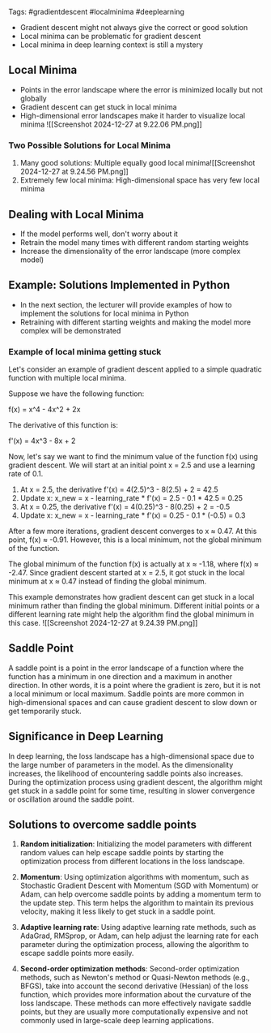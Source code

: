 Tags: #gradientdescent #localminima #deeplearning

-   Gradient descent might not always give the correct or good solution
-   Local minima can be problematic for gradient descent
-   Local minima in deep learning context is still a mystery
## Local Minima
-   Points in the error landscape where the error is minimized locally but not globally
-   Gradient descent can get stuck in local minima
-   High-dimensional error landscapes make it harder to visualize local minima
![[Screenshot 2024-12-27 at 9.22.06 PM.png]]
### Two Possible Solutions for Local Minima
1.  Many good solutions: Multiple equally good local minima![[Screenshot 2024-12-27 at 9.24.56 PM.png]]
2.  Extremely few local minima: High-dimensional space has very few local minima
## Dealing with Local Minima
-   If the model performs well, don't worry about it
-   Retrain the model many times with different random starting weights
-   Increase the dimensionality of the error landscape (more complex model)
## Example: Solutions Implemented in Python
-   In the next section, the lecturer will provide examples of how to implement the solutions for local minima in Python
-   Retraining with different starting weights and making the model more complex will be demonstrated

### Example of local minima getting stuck
Let's consider an example of gradient descent applied to a simple quadratic function with multiple local minima.

Suppose we have the following function:

f(x) = x^4 - 4x^2 + 2x

The derivative of this function is:

f'(x) = 4x^3 - 8x + 2

Now, let's say we want to find the minimum value of the function f(x) using gradient descent. We will start at an initial point x = 2.5 and use a learning rate of 0.1.

1.  At x = 2.5, the derivative f'(x) = 4(2.5)^3 - 8(2.5) + 2 = 42.5
2.  Update x: x_new = x - learning_rate * f'(x) = 2.5 - 0.1 * 42.5 = 0.25
3.  At x = 0.25, the derivative f'(x) = 4(0.25)^3 - 8(0.25) + 2 = -0.5
4.  Update x: x_new = x - learning_rate * f'(x) = 0.25 - 0.1 * (-0.5) = 0.3

After a few more iterations, gradient descent converges to x ≈ 0.47. At this point, f(x) ≈ -0.91. However, this is a local minimum, not the global minimum of the function.

The global minimum of the function f(x) is actually at x ≈ -1.18, where f(x) ≈ -2.47. Since gradient descent started at x = 2.5, it got stuck in the local minimum at x ≈ 0.47 instead of finding the global minimum.

This example demonstrates how gradient descent can get stuck in a local minimum rather than finding the global minimum. Different initial points or a different learning rate might help the algorithm find the global minimum in this case.
![[Screenshot 2024-12-27 at 9.24.39 PM.png]]
## Saddle Point

A saddle point is a point in the error landscape of a function where the function has a minimum in one direction and a maximum in another direction. In other words, it is a point where the gradient is zero, but it is not a local minimum or local maximum. Saddle points are more common in high-dimensional spaces and can cause gradient descent to slow down or get temporarily stuck.

## Significance in Deep Learning

In deep learning, the loss landscape has a high-dimensional space due to the large number of parameters in the model. As the dimensionality increases, the likelihood of encountering saddle points also increases. During the optimization process using gradient descent, the algorithm might get stuck in a saddle point for some time, resulting in slower convergence or oscillation around the saddle point.

## Solutions to overcome saddle points

1.  **Random initialization**: Initializing the model parameters with different random values can help escape saddle points by starting the optimization process from different locations in the loss landscape.
    
2.  **Momentum**: Using optimization algorithms with momentum, such as Stochastic Gradient Descent with Momentum (SGD with Momentum) or Adam, can help overcome saddle points by adding a momentum term to the update step. This term helps the algorithm to maintain its previous velocity, making it less likely to get stuck in a saddle point.
    
3.  **Adaptive learning rate**: Using adaptive learning rate methods, such as AdaGrad, RMSprop, or Adam, can help adjust the learning rate for each parameter during the optimization process, allowing the algorithm to escape saddle points more easily.
    
4.  **Second-order optimization methods**: Second-order optimization methods, such as Newton's method or Quasi-Newton methods (e.g., BFGS), take into account the second derivative (Hessian) of the loss function, which provides more information about the curvature of the loss landscape. These methods can more effectively navigate saddle points, but they are usually more computationally expensive and not commonly used in large-scale deep learning applications.